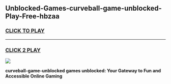 
## Unblocked-Games-curveball-game-unblocked-Play-Free-hbzaa
<h3>
<a href="https://premium76.site?title=curveball-game-unblocked&ref=18A1">CLICK TO PLAY</a></h3>
<hr>

<h3>
<a href="https://premium76.site?title=curveball-game-unblocked&ref=18A1">CLICK 2 PLAY</a>
  
</h3>

<a href="https://premium76.site?title=curveball-game-unblocked&ref=18A1"><img src="https://clearcache.store/games.png"></a>


**curveball-game-unblocked games unblocked: Your Gateway to Fun and Accessible Online Gaming**
